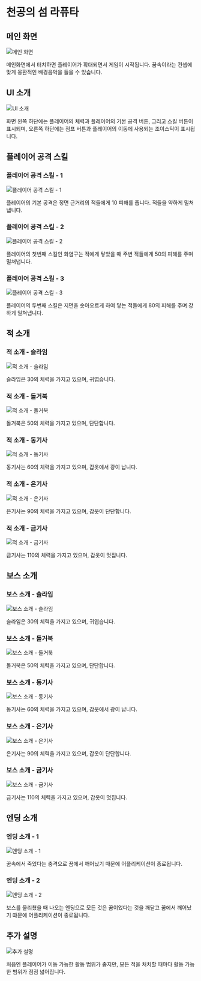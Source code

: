# 천공의 섬 라퓨타

## 메인 화면

![메인 화면](images/1)

메인화면에서 터치하면 플레이어가 확대되면서 게임이 시작됩니다.
꿈속이라는 컨셉에 맞게 몽환적인 배경음악을 들을 수 있습니다.

## UI 소개

![UI 소개](images/2)

화면 왼쪽 하단에는 플레이어의 체력과 플레이어의 기본 공격 버튼, 그리고 스킬 버튼이 표시되며, 오른쪽 하단에는 점프 버튼과 플레이어의 이동에 사용되는 조이스틱이 표시됩니다.

## 플레이어 공격 스킬

### 플레이어 공격 스킬 - 1

![플레이어 공격 스킬 - 1](images/3)

플레이어의 기본 공격은 정면 근거리의 적들에게 10 피해를 줍니다. 적들을 약하게 밀쳐냅니다.

### 플레이어 공격 스킬 - 2

![플레이어 공격 스킬 - 2](images/4)

플레이어의 첫번째 스킬인 화염구는 적에게 닿았을 때 주변 적들에게 50의 피해를 주며 밀쳐냅니다.

### 플레이어 공격 스킬 - 3

![플레이어 공격 스킬 - 3](images/5)

플레이어의 두번째 스킬은 지면을 솟아오르게 하여 닿는 적들에게 80의 피해를 주며 강하게 밀쳐냅니다.

## 적 소개

### 적 소개 - 슬라임

![적 소개 - 슬라임](images/6)

슬라임은 30의 체력을 가지고 있으며, 귀엽습니다.

### 적 소개 - 돌거북

![적 소개 - 돌거북](images/7)

돌거북은 50의 체력을 가지고 있으며, 단단합니다.

### 적 소개 - 동기사

![적 소개 - 동기사](images/8)

동기사는 60의 체력을 가지고 있으며, 갑옷에서 광이 납니다.

### 적 소개 - 은기사

![적 소개 - 은기사](images/9)

은기사는 90의 체력을 가지고 있으며, 갑옷이 단단합니다.

### 적 소개 - 금기사

![적 소개 - 금기사](images/10)

금기사는 110의 체력을 가지고 있으며, 갑옷이 멋집니다.

## 보스 소개

### 보스 소개 - 슬라임

![보스 소개 - 슬라임](images/11)

슬라임은 30의 체력을 가지고 있으며, 귀엽습니다.

### 보스 소개 - 돌거북

![보스 소개 - 돌거북](images/12)

돌거북은 50의 체력을 가지고 있으며, 단단합니다.

### 보스 소개 - 동기사

![보스 소개 - 동기사](images/13)

동기사는 60의 체력을 가지고 있으며, 갑옷에서 광이 납니다.

### 보스 소개 - 은기사

![보스 소개 - 은기사](images/14)

은기사는 90의 체력을 가지고 있으며, 갑옷이 단단합니다.

### 보스 소개 - 금기사

![보스 소개 - 금기사](images/15)

금기사는 110의 체력을 가지고 있으며, 갑옷이 멋집니다.


## 엔딩 소개

### 엔딩 소개 - 1

![엔딩 소개 - 1](images/16)

꿈속에서 죽었다는 충격으로 꿈에서 깨어났기 때문에 어플리케이션이 종료됩니다.

### 엔딩 소개 - 2

![엔딩 소개 - 2](images/17)

보스를 물리쳤을 때 나오는 엔딩으로 모든 것은 꿈이었다는 것을 깨닫고 꿈에서 깨어났기 떄문에 어플리케이션이 종료됩니다.

## 추가 설명

![추가 설명](images/18)

처음엔 플레이어가 이동 가능한 활동 범위가 좁지만, 모든 적을 처치할 때마다 활동 가능한 범위가 점점 넓어집니다.
